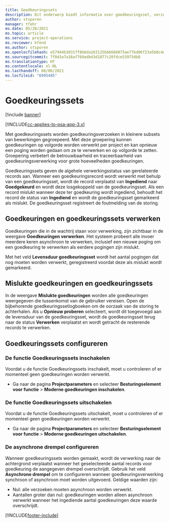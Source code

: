 ```yaml
---
title: Goedkeuringssets
description: Dit onderwerp biedt informatie over goedkeuringsset, verzoeken en de subsets van die bewerkingen.
author: stsporen
manager: tfehr
ms.date: 05/28/2021
ms.topic: article
ms.service: project-operations
ms.reviewer: kfend
ms.author: stsporen
ms.openlocfilehash: e57944b3031ff8b6da163125bb6668875ae77bd06f23a5b8c4ef06f396210e4f
ms.sourcegitcommit: 7f8d1e7a16af769adb43d1877c28fdce53975db8
ms.translationtype: HT
ms.contentlocale: nl-NL
ms.lasthandoff: 08/06/2021
ms.locfileid: "6995485"
---
```

# <a name="approval-sets"></a>Goedkeuringssets

[!include [banner](../includes/psa-now-project-operations.md)]

[!INCLUDE[cc-applies-to-psa-app-3.x](../includes/cc-applies-to-psa-app-3x.md)]

Met goedkeuringssets worden goedkeuringsverzoeken in kleinere subsets van bewerkingen gegroepeerd. Met deze groepering kunnen goedkeuringen op volgorde worden verwerkt per project en kan opnieuw een poging worden gedaan om ze te verwerken en op volgorde te zetten. Groepering verbetert de betrouwbaarheid en traceerbaarheid van goedkeuringsverwerking voor grote hoeveelheden goedkeuringen.

Goedkeuringssets geven de algehele verwerkingsstatus van gerelateerde records aan. Wanneer een goedkeuringsrecord wordt verwerkt met behulp van een goedkeuringsset, wordt de record verplaatst van **Ingediend** naar **Goedgekeurd** en wordt deze losgekoppeld van de goedkeuringsset. Als een record mislukt wanneer deze ter goedkeuring wordt ingediend, behoudt het record de status van **Ingediend** en wordt de goedkeuringsset gemarkeerd als mislukt. De goedkeuringsset registreert de foutmelding van de storing.

## <a name="processing-approvals-and-approval-sets"></a>Goedkeuringen en goedkeuringssets verwerken
Goedkeuringen die in de wachtrij staan voor verwerking, zijn zichtbaar in de weergave **Goedkeuringen verwerken**. Het systeem probeert alle invoer meerdere keren asynchroon te verwerken, inclusief een nieuwe poging om een goedkeuring te verwerken als eerdere pogingen zijn mislukt.

Met het veld **Levensduur goedkeuringsset** wordt het aantal pogingen dat nog moeten worden verwerkt, geregistreerd voordat deze als mislukt wordt gemarkeerd.

## <a name="failed-approvals-and-approval-sets"></a>Mislukte goedkeuringen en goedkeuringssets
In de weergave **Mislukte goedkeuringen** worden alle goedkeuringen weergegeven die tussenkomst van de gebruiker vereisen. Open de bijbehorende goedkeuringssetlogboeken om de oorzaak van de storing te achterhalen.
Als u **Opnieuw proberen** selecteert, wordt dit toegevoegd aan de levensduur van de goedkeuringsset, wordt de goedkeuringsset terug naar de status **Verwerken** verplaatst en wordt getracht de resterende records te verwerken.

## <a name="configure-approval-sets"></a>Goedkeuringssets configureren

###  <a name="enable-the-approval-sets-feature"></a>De functie Goedkeuringssets inschakelen
Voordat u de functie Goedkeuringssets inschakelt, moet u controleren of er momenteel geen goedkeuringen worden verwerkt.

- Ga naar de pagina **Projectparameters** en selecteer **Besturingselement voor functie** > **Moderne goedkeuringen inschakelen**.

### <a name="turn-off-the-approval-sets-feature"></a>De functie Goedkeuringssets uitschakelen
Voordat u de functie Goedkeuringssets uitschakelt, moet u controleren of er momenteel geen goedkeuringen worden verwerkt.

- Ga naar de pagina **Projectparameters** en selecteer **Besturingselement voor functie** > **Moderne goedkeuringen uitschakelen**.

### <a name="configuring-the-asynchronous-threshold"></a>De asynchrone drempel configureren 
Wanneer goedkeuringssets worden gemaakt, wordt de verwerking naar de achtergrond verplaatst wanneer het geselecteerde aantal records voor goedkeuring de aangegeven drempel overschrijdt. Gebruik het veld **Asynchrone drempel** om te configureren wanneer goedkeuringsverwerking synchroon of asynchroon moet worden uitgevoerd.
Geldige waarden zijn:

  - Nul: alle verzoeken moeten asynchroon worden verwerkt. 
  - Aantallen groter dan nul: goedkeuringen worden alleen asynchroon verwerkt wanneer het ingediende aantal goedkeuringen deze waarde overschrijdt.

[!INCLUDE[footer-include](../includes/footer-banner.md)]
